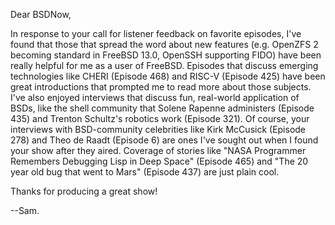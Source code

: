 

Dear BSDNow,

In response to your call for listener feedback on favorite episodes,
I've found that those that spread the word about new features (e.g.
OpenZFS 2 becoming standard in FreeBSD 13.0, OpenSSH supporting FIDO)
have been really helpful for me as a user of FreeBSD. Episodes that
discuss emerging technologies like CHERI (Episode 468) and RISC-V
(Episode 425) have been great introductions that prompted me to read
more about those subjects. I've also enjoyed interviews that discuss
fun, real-world application of BSDs, like the shell community that
Solene Rapenne administers (Episode 435) and Trenton Schultz's
robotics work (Episode 321). Of course, your interviews with
BSD-community celebrities like Kirk McCusick (Episode 278) and Theo de
Raadt (Episode 6) are ones I've sought out when I found your show
after they aired. Coverage of stories like "NASA Programmer Remembers
Debugging Lisp in Deep Space" (Episode 465) and "The 20 year old bug
that went to Mars" (Episode 437) are just plain cool.

Thanks for producing a great show!

--Sam.
